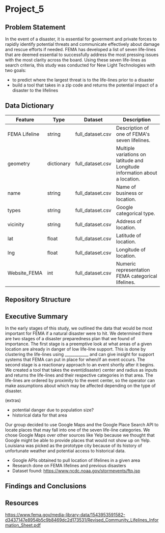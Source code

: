 # Project_5

## Problem Statement

In the event of a disaster, it is essential for goverment and private forces to rapidly identify potential threats and communicate effectively about damage and rescue efforts if needed. FEMA has developed a list of seven life-lines that are deemed essential to successfully address the most pressing issues with the most clarity across the board. Using these seven life-lines as search criteria, this study was conducted for New Light Technologies with two goals:

  - to predict where the largest threat is to the life-lines prior to a disaster
  - build a tool that takes in a zip code and returns the potential impact of a disaster to the lifelines

## Data Dictionary
|Feature|Type|Dataset|Description|
|-------|----|-------|-----------|
|FEMA Lifeline|string|full_dataset.csv|Description of one of FEMA's seven lifelines.|
|geometry|dictionary|full_dataset.csv|Multiple variations on latitude and Longitude information about a location.|
|name|string|full_dataset.csv|Name of business or location.|
|types|string|full_dataset.csv|Google categorical type.|
|vicinity|string|full_dataset.csv|Address of location.|
|lat|float|full_dataset.csv|Latitude of location.|
|lng|float|full_dataset.csv|Longitude of location.|
|Website_FEMA|int|full_dataset.csv|Numeric representation FEMA categorical lifelines.|



## Repository Structure


## Executive Summary

In the early stages of this study, we outlined the data that would be most important for FEMA if a natural disaster were to hit. We determined there are two stages of a disaster preparedness plan that we found of importance. The first stage is a preemptive look at what areas of a given location are already in danger of low life-line support. This is done by clustering the life-lines using ____________ and can give insight for support systems that FEMA can put in place for when/if an event occurs. The second stage is a  reactionary approach to an event shortly after it begins. We created a tool that takes the event(disaster) center and radius as inputs and returns the life-lines and their respective categories in that area. The life-lines are ordered by proximity to the event center, so the operator can make assumptions about which may be affected depending on the type of disaster.

(extras) 
- potential danger due to population size?
- historical data for that area

Our group decided to use Google Maps and the Google Place Search API to locate places that may fall into one of the seven life-line categories. We chose Google Maps over other sources like Yelp because we thought that Google might be able to provide places that would not show up on Yelp. Louisiana was picked as the prototype city because of its history of unfortunate weather and potential access to historical data.

- Google APIs obtained to pull location of lifelines in a given area
- Research done on FEMA lifelines and previous disasters
- Dataset found: https://www.ncdc.noaa.gov/stormevents/ftp.jsp

## Findings and Conclusions

## Resources
https://www.fema.gov/media-library-data/1543953591582-d3437147e8954b5c9b8469dc2d173531/Revised_Community_Lifelines_Information_Sheet.pdf
